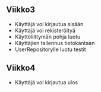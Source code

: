 ## Viikko3
- Käyttäjä voi kirjautua sisään 
- Käyttäjä voi rekisteröityä
- Käyttöliittymän pohja luotu
- Käyttäjien tallennus tietokantaan
- UserRepositorylle luotu testit

## Viikko4
- Käyttäjä voi kirjautua ulos
